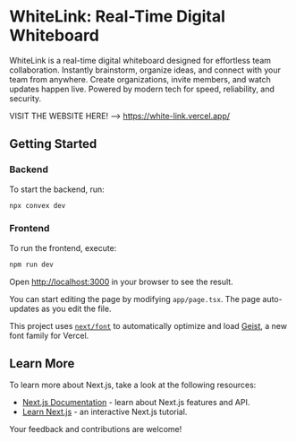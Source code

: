 # WhiteLink: Real-Time Digital Whiteboard

WhiteLink is a real-time digital whiteboard designed for effortless team collaboration. Instantly brainstorm, organize ideas, and connect with your team from anywhere. Create organizations, invite members, and watch updates happen live. Powered by modern tech for speed, reliability, and security.

VISIT THE WEBSITE HERE! --> https://white-link.vercel.app/

## Getting Started

### Backend

To start the backend, run:

```bash
npx convex dev
```

### Frontend

To run the frontend, execute:

```bash
npm run dev
```

Open [http://localhost:3000](http://localhost:3000) in your browser to see the result.

You can start editing the page by modifying `app/page.tsx`. The page auto-updates as you edit the file.

This project uses [`next/font`](https://nextjs.org/docs/app/building-your-application/optimizing/fonts) to automatically optimize and load [Geist](https://vercel.com/font), a new font family for Vercel.

## Learn More

To learn more about Next.js, take a look at the following resources:

- [Next.js Documentation](https://nextjs.org/docs) - learn about Next.js features and API.
- [Learn Next.js](https://nextjs.org/learn) - an interactive Next.js tutorial.

Your feedback and contributions are welcome!
